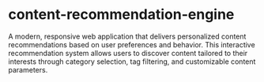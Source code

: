 # content-recommendation-engine
A modern, responsive web application that delivers personalized content recommendations based on user preferences and behavior. This interactive recommendation system allows users to discover content tailored to their interests through category selection, tag filtering, and customizable content parameters.
